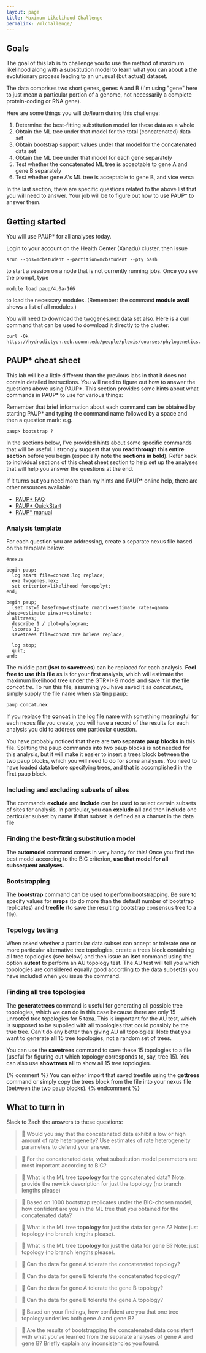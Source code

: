 ```yaml
---
layout: page
title: Maximum Likelihood Challenge
permalink: /mlchallenge/
---
```

## Goals

The goal of this lab is to challenge you to use the method of maximum likelihood along with a substitution model to learn what you can about a the evolutionary process leading to an unusual (but actual) dataset.

The data comprises two short genes, genes A and B (I'm using "gene" here to just mean a particular portion of a genome, not necessarily a complete protein-coding or RNA gene). 

Here are some things you will do/learn during this challenge:
1. Determine the best-fitting substitution model for these data as a whole
2. Obtain the ML tree under that model for the total (concatenated) data set
3. Obtain bootstrap support values under that model for the concatenated data set
4. Obtain the ML tree under that model for each gene separately
5. Test whether the concatenated ML tree is acceptable to gene A and gene B separately
6. Test whether gene A's ML tree is acceptable to gene B, and vice versa

In the last section, there are specific questions related to the above list that you will need to answer. Your job will be to figure out how to use PAUP* to answer them.

## Getting started

You will use PAUP* for all analyses today.

Login to your account on the Health Center (Xanadu) cluster, then issue

    srun --qos=mcbstudent --partition=mcbstudent --pty bash
    
to start a session on a node that is not currently running jobs. Once you see the prompt, type

    module load paup/4.0a-166
 
to load the necessary modules. (Remember: the command **module avail** shows a list of all modules.)

You will need to download the [twogenes.nex](/assets/data/twogenes.nex) data set also. Here is a curl command that can be used to download it directly to the cluster:

    curl -Ok https://hydrodictyon.eeb.uconn.edu/people/plewis/courses/phylogenetics/labs/twogenes.nex

## PAUP* cheat sheet

This lab will be a little different than the previous labs in that it does not contain detailed instructions. You will need to figure out how to answer the questions above using PAUP*. This section provides some hints about what commands in PAUP* to use for various things:

Remember that brief information about each command can be obtained by starting PAUP* and typing the command name followed by a space and then a question mark: e.g.

    paup> bootstrap ?

In the sections below, I've provided hints about some specific commands that will be useful. I strongly suggest that you **read through this entire section** before you begin (especially note the **sections in bold**). Refer back to individual sections of this cheat sheet section to help set up the analyses that will help you answer the questions at the end.

If it turns out you need more than my hints and PAUP* online help, there are other resources available:

* [PAUP* FAQ](https://paup.phylosolutions.com/documentation/faq/)
* [PAUP* QuickStart](http://paup.phylosolutions.com/tutorials/quick-start/)
* [PAUP* manual](http://phylosolutions.com/paup-documentation/paupmanual.pdf)

### Analysis template

For each question you are addressing, create a separate nexus file based on the template below:

    #nexus
    
    begin paup; 
      log start file=concat.log replace;
      exe twogenes.nex;
      set criterion=likelihood forcepolyt;
    end;
      
    begin paup;
      lset nst=6 basefreq=estimate rmatrix=estimate rates=gamma shape=estimate pinvar=estimate;
      alltrees;
      describe 1 / plot=phylogram;
      lscores 1;
      savetrees file=concat.tre brlens replace;

      log stop;
      quit;
    end;

The middle part (**lset** to **savetrees**) can be replaced for each analysis. **Feel free to use this file** as is for your first analysis, which will estimate the maximum likelihood tree under the GTR+I+G model and save it in the file _concat.tre_. To run this file, assuming you have saved it as _concat.nex_, simply supply the file name when starting paup:

    paup concat.nex

If you replace the **concat** in the log file name with something meaningful for each nexus file you create, you will have a record of the results for each analysis you did to address one particular question. 

You have probably noticed that there are **two separate paup blocks** in this file. Splitting the paup commands into two paup blocks is not needed for this analysis, but it will make it easier to insert a trees block between the two paup blocks, which you will need to do for some analyses. You need to have loaded data before specifying trees, and that is accomplished in the first paup block.

### Including and excluding subsets of sites

The commands **exclude** and **include** can be used to select certain subsets of sites for analysis. In particular, you can **exclude all** and then **include** one particular subset by name if that subset is defined as a charset in the data file 

### Finding the best-fitting substitution model

The **automodel** command comes in very handy for this! Once you find the best model according to the BIC criterion, **use that model for all subsequent analyses.**

### Bootstrapping

The **bootstrap** command can be used to perform bootstrapping. Be sure to specify values for **nreps** (to do more than the default number of bootstrap replicates) and **treefile** (to save the resulting bootstrap consensus tree to a file). 

### Topology testing

When asked whether a particular data subset can accept or tolerate one or more particular alternative tree topologies, create a trees block containing all tree topologies (see below) and then issue an **lset** command using the option **autest** to perform an AU topology test. The AU test will tell you which topologies are considered equally good according to the data subset(s) you have included when you issue the command.

### Finding all tree topologies

The **generatetrees** command is useful for generating all possible tree topologies, which we can do in this case because there are only 15 unrooted tree topologies for 5 taxa. This is important for the AU test, which is supposed to be supplied with all topologies that could possibly be the true tree. Can't do any better than giving AU all topologies! Note that you want to generate **all** 15 tree topologies, not a random set of trees. 

You can use the **savetrees** command to save these 15 topologies to a file (useful for figuring out which topology corresponds to, say, tree 15). You can also use **showtrees all** to show all 15 tree topologies.

{% comment %}
You can either import that saved treefile using the **gettrees** command or simply copy the trees block from the file into your nexus file (between the two paup blocks).
{% endcomment %}

## What to turn in

Slack to Zach the answers to these questions:

> :thinking: Would you say that the concatenated data exhibit a low or high amount of rate heterogeneity? Use estimates of rate heterogeneity parameters to defend your answer.

> :thinking: For the concatenated data, what substitution model parameters are most important according to BIC?

> :thinking: What is the ML tree **topology** for the concatenated data? Note: provide the newick description for just the topology (no branch lengths please)

> :thinking: Based on 1000 bootstrap replicates under the BIC-chosen model, how confident are you in the ML tree that you obtained for the concatenated data?

> :thinking: What is the ML tree **topology** for just the data for gene A? Note: just topology (no branch lengths please).

> :thinking: What is the ML tree **topology** for just the data for gene B? Note: just topology (no branch lengths please).

> :thinking: Can the data for gene A tolerate the concatenated topology? 

> :thinking: Can the data for gene B tolerate the concatenated topology? 

> :thinking: Can the data for gene A tolerate the gene B topology? 

> :thinking: Can the data for gene B tolerate the gene A topology? 

> :thinking: Based on your findings, how confident are you that one tree topology underlies both gene A and gene B? 

> :thinking: Are the results of bootstrapping the concatenated data consistent with what you've learned from the separate analyses of gene A and gene B? Briefly explain any inconsistencies you found.

